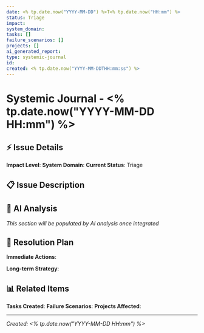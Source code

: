 ```yaml
---
date: <% tp.date.now("YYYY-MM-DD") %>T<% tp.date.now("HH:mm") %>
status: Triage
impact: 
system_domain: 
tasks: []
failure_scenarios: []
projects: []
ai_generated_report: 
type: systemic-journal
id: 
created: <% tp.date.now("YYYY-MM-DDTHH:mm:ss") %>
---
```


# Systemic Journal - <% tp.date.now("YYYY-MM-DD HH:mm") %>

## ⚡ Issue Details

**Impact Level**: 
**System Domain**: 
**Current Status**: Triage

## 📋 Issue Description

## 🤖 AI Analysis

*This section will be populated by AI analysis once integrated*

## 🎯 Resolution Plan

**Immediate Actions**: 

**Long-term Strategy**: 

## 📊 Related Items

**Tasks Created**: 
**Failure Scenarios**: 
**Projects Affected**: 

---

*Created: <% tp.date.now("YYYY-MM-DD HH:mm") %>*
